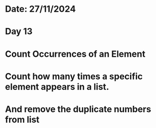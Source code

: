 # Date: 27/11/2024
# Day 13
# Count Occurrences of an Element
# Count how many times a specific element appears in a list.
# And remove the duplicate numbers from list
